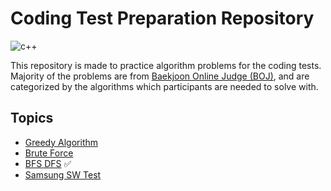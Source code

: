 # Coding Test Preparation Repository
![c++](https://img.shields.io/badge/-c%2B%2B-%2300599C?logo=c%2B%2B&logoColor=white)

This repository is made to practice algorithm problems for the coding tests. Majority of the problems are from 
[Baekjoon Online Judge (BOJ)](https://www.acmicpc.net/), and are categorized by the algorithms which participants 
are needed to solve with. </br>

## Topics
- [Greedy Algorithm](greedy)
- [Brute Force](brute_force)
- [BFS DFS](bfs_dfs) ✅
- [Samsung SW Test](samsung_swtest)